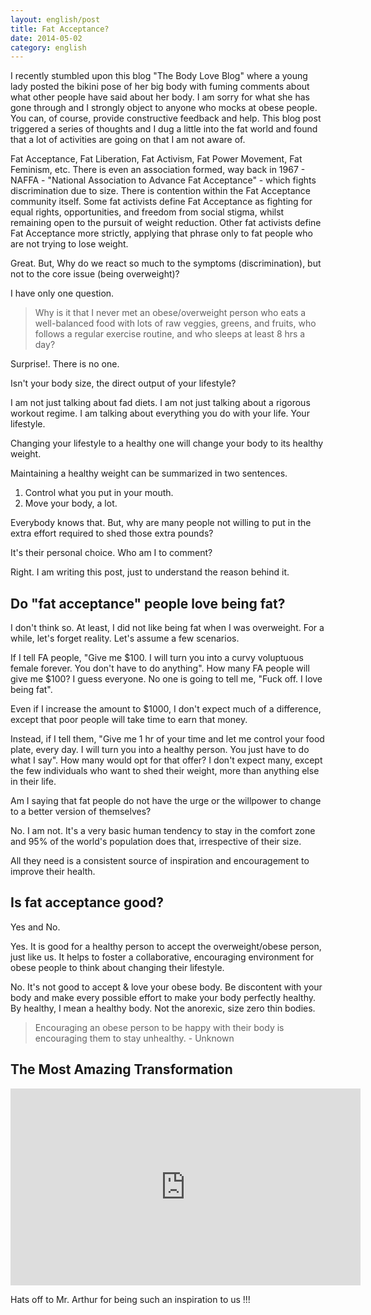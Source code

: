 ```yaml
---
layout: english/post
title: Fat Acceptance?
date: 2014-05-02
category: english
---
```


I recently stumbled upon this blog "The Body Love Blog" where a young lady posted the bikini pose of her big body with fuming comments about what other people have said about her body. I am sorry for what she has gone through and I strongly object to anyone who mocks at obese people. You can, of course, provide constructive feedback and help. This blog post triggered a series of thoughts and I dug a little into the fat world and found that a lot of activities are going on that I am not aware of.

Fat Acceptance, Fat Liberation, Fat Activism, Fat Power Movement, Fat Feminism, etc. There is even an association formed, way back in 1967 - NAFFA - "National Association to Advance Fat Acceptance" - which fights discrimination due to size. There is contention within the Fat Acceptance community itself. Some fat activists define Fat Acceptance as fighting for equal rights, opportunities, and freedom from social stigma, whilst remaining open to the pursuit of weight reduction. Other fat activists define Fat Acceptance more strictly, applying that phrase only to fat people who are not trying to lose weight.

Great. But, Why do we react so much to the symptoms (discrimination), but not to the core issue (being overweight)?

I have only one question.

> Why is it that I never met an obese/overweight person who eats a well-balanced food with lots of raw veggies, greens, and fruits, who follows a regular exercise routine, and who sleeps at least 8 hrs a day?

Surprise!. There is no one.

Isn't your body size, the direct output of your lifestyle?

I am not just talking about fad diets. I am not just talking about a rigorous workout regime. I am talking about everything you do with your life. Your lifestyle.

Changing your lifestyle to a healthy one will change your body to its healthy weight.

Maintaining a healthy weight can be summarized in two sentences.

1. Control what you put in your mouth.
2. Move your body, a lot.

Everybody knows that. But, why are many people not willing to put in the extra effort required to shed those extra pounds?

It's their personal choice. Who am I to comment?

Right. I am writing this post, just to understand the reason behind it.

## Do "fat acceptance" people love being fat?

I don't think so. At least, I did not like being fat when I was overweight. For a while, let's forget reality. Let's assume a few scenarios.

If I tell FA people, "Give me $100. I will turn you into a curvy voluptuous female forever. You don't have to do anything". How many FA people will give me $100? I guess everyone. No one is going to tell me, "Fuck off. I love being fat".

Even if I increase the amount to $1000, I don't expect much of a difference, except that poor people will take time to earn that money.

Instead, if I tell them, "Give me 1 hr of your time and let me control your food plate, every day. I will turn you into a healthy person. You just have to do what I say". How many would opt for that offer? I don't expect many, except the few individuals who want to shed their weight, more than anything else in their life.

Am I saying that fat people do not have the urge or the willpower to change to a better version of themselves?

No. I am not. It's a very basic human tendency to stay in the comfort zone and 95% of the world's population does that, irrespective of their size.

All they need is a consistent source of inspiration and encouragement to improve their health.

## Is fat acceptance good?

Yes and No.

Yes. It is good for a healthy person to accept the overweight/obese person, just like us. It helps to foster a collaborative, encouraging environment for obese people to think about changing their lifestyle.

No. It's not good to accept & love your obese body. Be discontent with your body and make every possible effort to make your body perfectly healthy. By healthy, I mean a healthy body. Not the anorexic, size zero thin bodies.

> Encouraging an obese person to be happy with their body is encouraging them to stay unhealthy. - Unknown

## The Most Amazing Transformation

<iframe width="560" height="315" src="https://www.youtube-nocookie.com/embed/qX9FSZJu448?rel=0" frameborder="0" allow="autoplay; encrypted-media" allowfullscreen></iframe>

Hats off to Mr. Arthur for being such an inspiration to us !!!

